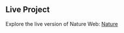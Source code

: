 ## Live Project
Explore the live version of Nature Web: [Nature](https://prince3255.github.io/Nature-BootStrap/)
